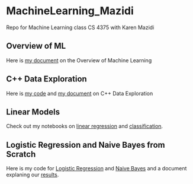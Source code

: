 # MachineLearning_Mazidi
 Repo for Machine Learning class CS 4375 with Karen Mazidi

## Overview of ML
Here is [my document](overview_ml.pdf) on the Overview of Machine Learning

## C++ Data Exploration
Here is [my code](c++_data_exploration/main.cpp) and [my document](c++_data_exploration/cpp_data_exploration.pdf) on C++ Data Exploration

## Linear Models
Check out my notebooks on [linear regression](linear_models/Regression.pdf) and [classification](linear_models/classification.pdf).

## Logistic Regression and Naive Bayes from Scratch
Here is my code for [Logistic Regression](ml_algos_from_scratch/LogReg_Scratch/LogReg_Scratch/lr.cpp) and [Naive Bayes]((ml_algos_from_scratch/NaiveBayes_Scratch/main.cpp)) and a document explaning our [results](ml_scratch.docx).
